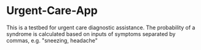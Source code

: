 # Urgent-Care-App
This is a testbed for urgent care diagnostic assistance. The probability of a syndrome is calculated based on inputs of symptoms separated by commas, e.g. "sneezing, headache"
